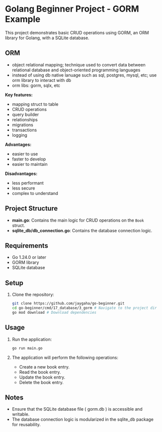 # Golang Beginner Project - GORM Example

This project demonstrates basic CRUD operations using GORM, an ORM library for Golang, with a SQLite database.

## ORM

- object relational mapping; technique used to convert data between relational database and object-oriented programming languages
- instead of using db native lanuage such as sql, postgres, mysql, etc; use orm library to interact with db
- orm libs: gorm, sqlx, etc

**Key features:**

- mapping struct to table
- CRUD operations
- query builder
- relationships
- migrations
- transactions
- logging

**Advantages:**

- easier to use
- faster to develop
- easier to maintain

**Disadvantages:**

- less performant
- less secure
- complex to understand

## Project Structure

- **main.go**: Contains the main logic for CRUD operations on the `Book` struct.
- **sqlite_db/db_connection.go**: Contains the database connection logic.

## Requirements

- Go 1.24.0 or later
- GORM library
- SQLite database

## Setup

1. Clone the repository:
   ```bash
   git clone https://github.com/jaygaha/go-beginner.git
   cd go-beginner/cmd/17_database/3_gorm # Navigate to the project directory
   go mod download # Download dependencies
   ```

## Usage

1. Run the application:
   
   ```bash
   go run main.go
    ```
2. The application will perform the following operations:
   
   - Create a new book entry.
   - Read the book entry.
   - Update the book entry.
   - Delete the book entry.

## Notes

- Ensure that the SQLite database file ( gorm.db ) is accessible and writable.
- The database connection logic is modularized in the sqlite_db package for reusability.
